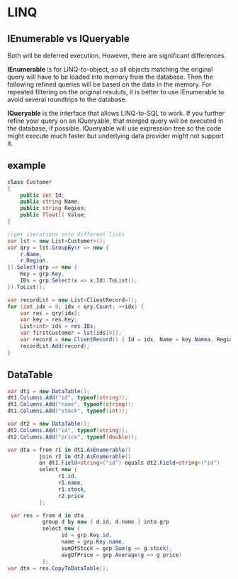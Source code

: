 # LINQ

## IEnumerable<T> vs IQueryable<T>
Both will be deferred execution. However, there are significant differences.

**IEnumerable**<T> is for LINQ-to-object, so all objects matching the original query will have to be loaded into memory from the database. Then the following refined queries will be based on the data in the memory.  For repeated filtering on the original resuluts, it is better to use IEnumerable to avoid several roundtrips to the database.

**IQueryable**<T> is the interface that allows LINQ-to-SQL to work. If you further refine your query on an IQueryable<T>, that merged query will be executed in the database, if possible. IQueryable will use expression tree so the code might execute much faster but underlying data provider might not support it.

## example
```c#
class Customer
{
    public int Id;
    public string Name;
    public string Region;
    public float[] Value;
}

//get iterations into different lists
var lst = new List<Customer>();
var qry = lst.GroupBy(r => new {
    r.Name,
    r.Region,
}).Select(grp => new {
    Key = grp.Key,
    IDs = grp.Select(x => x.Id).ToList(),
}).ToList();

var recordLst = new List<ClientRecord>();
for (int idx = 0; idx < qry.Count; ++idx) {
    var res = qry[idx];
    var key = res.Key;
    List<int> ids = res.IDs;
    var firstCustomer = lst[ids[0]];
    var record = new ClientRecord() { Id = idx, Name = key.Namea, Region = key.Region, Ids = ids, FirstCustomer = firstCustomer };
    recordLst.Add(record);
}
```

## DataTable
```c#
var dt1 = new DataTable();
dt1.Columns.Add("id", typeof(string));
dt1.Columns.Add("name", typeof(string));
dt1.Columns.Add("stock", typeof(int));

var dt2 = new DataTable();
dt2.Columns.Add("id", typeof(string));
dt2.Columns.Add("price", typeof(double));

var dta = from r1 in dt1.AsEnumerable()
          join r2 in dt2.AsEnumerable()
          on dt1.Field<string>("id") equals dt2.Field<string>("id")
          select new {
                r1.id,
                r1.name,
                r1.stock,
                r2.price
          };

 var res = from d in dta
           group d by new { d.id, d.name } into grp
           select new {
                 id = grp.Key.id,
                 name = grp.Key.name,
                 sumOfStock = grp.Sum(g => g.stock),
                 avgOfPrice = grp.Average(g => g.price)
           };
var dtn = res.CopyToDataTable();
```
